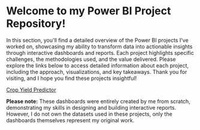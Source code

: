 # Welcome to my Power BI Project Repository!

In this section, you'll find a detailed overview of the Power BI projects I've worked on, showcasing my ability to transform data into actionable insights through interactive dashboards and reports. Each project highlights specific challenges, the methodologies used, and the value delivered. Please explore the links below to access detailed information about each project, including the approach, visualizations, and key takeaways. Thank you for visiting, and I hope you find these projects insightful!

[Crop Yield Predictor](https://github.com/hema-segar/Power-BI-Projects/blob/main/Crop%20Yield%20Predictor.md)

**Please note:** These dashboards were entirely created by me from scratch, demonstrating my skills in designing and building interactive reports. However, I do not own the datasets used in these projects, only the dashboards themselves represent my original work.
